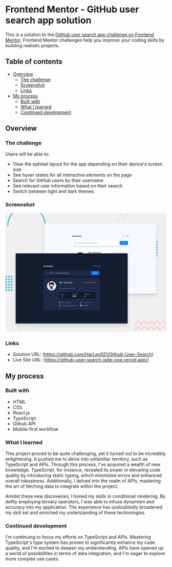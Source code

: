 # Frontend Mentor - GitHub user search app solution

This is a solution to the [GitHub user search app challenge on Frontend Mentor](https://www.frontendmentor.io/challenges/github-user-search-app-Q09YOgaH6). Frontend Mentor challenges help you improve your coding skills by building realistic projects.

## Table of contents

- [Overview](#overview)
  - [The challenge](#the-challenge)
  - [Screenshot](#screenshot)
  - [Links](#links)
- [My process](#my-process)
  - [Built with](#built-with)
  - [What I learned](#what-i-learned)
  - [Continued development](#continued-development)

## Overview

### The challenge

Users will be able to:

- View the optimal layout for the app depending on their device's screen size
- See hover states for all interactive elements on the page
- Search for GitHub users by their username
- See relevant user information based on their search
- Switch between light and dark themes

### Screenshot

![](./preview.jpg)

### Links

- Solution URL: (https://github.com/HarLey021/Github-User-Search)
- Live Site URL: (https://github-user-search-jade-one.vercel.app/)

## My process

### Built with

- HTML
- CSS
- React.js
- TypeScript
- Github API
- Mobile-first workflow

### What I learned

This project proved to be quite challenging, yet it turned out to be incredibly enlightening. It pushed me to delve into unfamiliar territory, such as TypeScript and APIs. Through this process, I've acquired a wealth of new knowledge. TypeScript, for instance, revealed its power in elevating code quality by introducing static typing, which minimized errors and enhanced overall robustness. Additionally, I delved into the realm of APIs, mastering the art of fetching data to integrate within the project.

Amidst these new discoveries, I honed my skills in conditional rendering. By deftly employing ternary operators, I was able to infuse dynamism and accuracy into my application. The experience has undoubtedly broadened my skill set and enriched my understanding of these technologies.

### Continued development

I'm continuing to focus my efforts on TypeScript and APIs. Mastering TypeScript's type system has proven to significantly enhance my code quality, and I'm excited to deepen my understanding. APIs have opened up a world of possibilities in terms of data integration, and I'm eager to explore more complex use cases.
